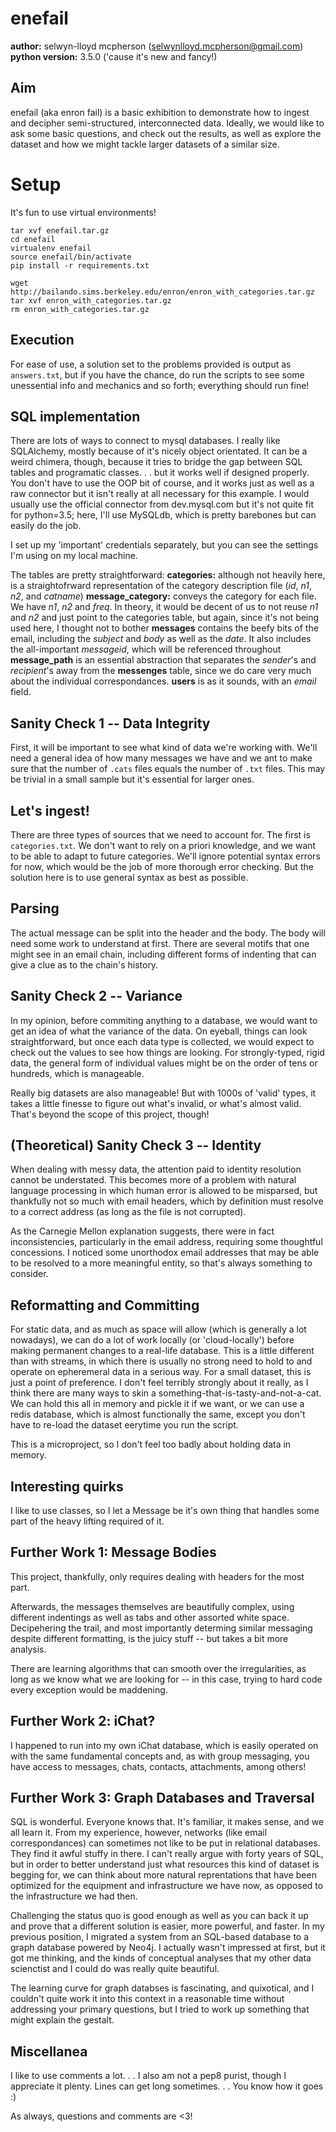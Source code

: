# enefail
<b>author:</b> selwyn-lloyd mcpherson (<a href='mailto:selwyn.mcpherson@gmail.com'>selwynlloyd.mcpherson@gmail.com</a>)  
<b>python version:</b> 3.5.0 ('cause it's new and fancy!)

## Aim
enefail (aka enron fail) is a basic exhibition to demonstrate how to ingest and decipher semi-structured, interconnected data. Ideally, we would like to ask some basic questions, and check out the results, as well as explore the dataset and how we might tackle larger datasets of a similar size. 

# Setup
It's fun to use virtual environments!
```
tar xvf enefail.tar.gz
cd enefail
virtualenv enefail
source enefail/bin/activate
pip install -r requirements.txt

wget http://bailando.sims.berkeley.edu/enron/enron_with_categories.tar.gz
tar xvf enron_with_categories.tar.gz
rm enron_with_categories.tar.gz
```

## Execution
For ease of use, a solution set to the problems provided is output as `answers.txt`, but if you have the chance, do run the scripts to see some unessential info and mechanics and so forth; everything should run fine!

## SQL implementation
There are lots of ways to connect to mysql databases. I really like SQLAlchemy, mostly because of it's nicely object orientated. It can be a weird chimera, though, because it tries to bridge the gap between SQL tables and programatic classes. . . but it works well if designed properly. You don't have to use the OOP bit of course, and it works just as well as a raw connector but it isn't really at all necessary for this example. I would usually use the official connector from dev.mysql.com but it's not quite fit for python=3.5; here, I'll use MySQLdb, which is pretty barebones but can easily do the job. 

I set up my 'important' credentials separately, but you can see the settings I'm using on my local machine.

The tables are pretty straightforward:
**categories:** although not heavily here, is a straightofrward representation of the category description file (_id_, _n1_, _n2_, and _catname_)
**message_category:** conveys the category for each file. We have _n1_, _n2_ and _freq_. In theory, it would be decent of us to not reuse _n1_ and _n2_ and just point to the categories table, but again, since it's not being used here, I thought not to bother
**messages** contains the beefy bits of the email, including the _subject_ and _body_ as well as the _date_. It also includes the all-important _messageid_, which will be referenced throughout
**message_path** is an essential abstraction that separates the _sender_'s and _recipient_'s away from the **messenges** table, since we do care very much about the individual correspondances.
**users** is as it sounds, with an _email_ field.

## Sanity Check 1 -- Data Integrity
First, it will be important to see what kind of data we're working with. We'll need a general idea of how many messages we have and we ant to make sure that the number of `.cats` files equals the number of `.txt` files. This may be trivial in a small sample but it's essential for larger ones.

## Let's ingest!
There are three types of sources that we need to account for. The first is `categories.txt`. We don't want to rely on a priori knowledge, and we want to be able to adapt to future categories. We'll ignore potential syntax errors for now, which would be the job of more thorough error checking. But the solution here is to use general syntax as best as possible.

## Parsing
The actual message can be split into the header and the body. The body will need some work to understand at first. There are several motifs that one might see in an email chain, including different forms of indenting that can give a clue as to the chain's history.

## Sanity Check 2 -- Variance
In my opinion, before commiting anything to a database, we would want to get an idea of what the variance of the data. On eyeball, things can look straightforward, but once each data type is collected, we would expect to check out the values to see how things are looking. For strongly-typed, rigid data, the general form of individual values might be on the order of tens or hundreds, which is manageable.

Really big datasets are also manageable! But with 1000s of 'valid' types, it takes a little finesse to figure out what's invalid, or what's almost valid. That's beyond the scope of this project, though!

## (Theoretical) Sanity Check 3 -- Identity
When dealing with messy data, the attention paid to identity resolution cannot be understated. This becomes more of a problem with natural language processing in which human error is allowed to be misparsed, but thankfully not so much with email headers, which by definition must resolve to a correct address (as long as the file is not corrupted).

As the Carnegie Mellon explanation suggests, there were in fact inconsistencies, particularly in the email address, requiring some thoughtful concessions. I noticed some unorthodox email addresses that may be able to be resolved to a more meaningful entity, so that's always something to consider.

## Reformatting and Committing
For static data, and as much as space will allow (which is generally a lot nowadays), we can do a lot of work locally (or 'cloud-locally') before making permanent changes to a real-life database. This is a little different than with streams, in which there is usually no strong need to hold to and operate on epheremeral data in a serious way. For a small dataset, this is just a point of preference. I don't feel terribly strongly about it really, as I think there are many ways to skin a something-that-is-tasty-and-not-a-cat. We can hold this all in memory and pickle it if we want, or we can use a redis database, which is almost functionally the same, except you don't have to re-load the dataset eerytime you run the script. 

This is a microproject, so I don't feel too badly about holding data in memory.

## Interesting quirks
I like to use classes, so I let a Message be it's own thing that handles some part of the heavy lifting required of it.



## Further Work 1: Message Bodies
This project, thankfully, only requires dealing with headers for the most part. 

Afterwards, the messages themselves are beautifully complex, using different indentings as well as tabs and other assorted white space. Decipehering the trail, and most importantly determing similar messaging despite different formatting, is the juicy stuff -- but takes a bit more analysis.

There are learning algorithms that can smooth over the irregularities, as long as we know what we are looking for -- in this case, trying to hard code every exception would be maddening.

## Further Work 2: iChat?
I happened to run into my own iChat database, which is easily operated on with the same fundamental concepts and, as with group messaging, you have access to messages, chats, contacts, attachments, among others!

## Further Work 3: Graph Databases and Traversal
SQL is wonderful. Everyone knows that. It's familiar, it makes sense, and we all learn it. From my experience, however, networks (like email correspondances) can sometimes not like to be put in relational databases. They find it awful stuffy in there. I can't really argue with forty years of SQL, but in order to better understand just what resources this kind of dataset is begging for, we can think about more natural reprentations that have been optimized for the equipment and infrastructure we have now, as opposed to the infrastructure we had then.

Challenging the status quo is good enough as well as you can back it up and prove that a different solution is easier, more powerful, and faster. In my previous position, I migrated a system from an SQL-based database to a graph database powered by Neo4j. I actually wasn't impressed at first, but it got me thinking, and the kinds of conceptual analyses that my other data scienctist and I could do was really quite beautiful.

The learning curve for graph databses is fascinating, and quixotical, and I couldn't quite work it into this context in a reasonable time without addressing your primary questions, but I tried to work up something that might explain the gestalt.

## Miscellanea
I like to use comments a lot. . . I also am not a pep8 purist, though I appreciate it plenty. Lines can get long sometimes. . . You know how it goes :)

As always, questions and comments are <3!

